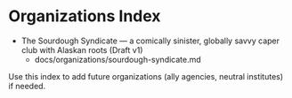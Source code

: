 # Organizations Index

- The Sourdough Syndicate — a comically sinister, globally savvy caper club with Alaskan roots (Draft v1)
  - docs/organizations/sourdough-syndicate.md

Use this index to add future organizations (ally agencies, neutral institutes) if needed.
